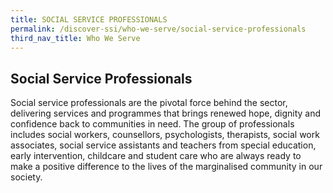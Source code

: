 ```yaml
---
title: SOCIAL SERVICE PROFESSIONALS
permalink: /discover-ssi/who-we-serve/social-service-professionals
third_nav_title: Who We Serve
---
```


## Social Service Professionals

Social service professionals are the pivotal force behind the sector, delivering services and programmes that brings renewed hope, dignity and confidence back to communities in need. The group of professionals includes social workers, counsellors, psychologists, therapists, social work associates, social service assistants and teachers from special education, early intervention, childcare and student care who are always ready to make a positive difference to the lives of the marginalised community in our society.
